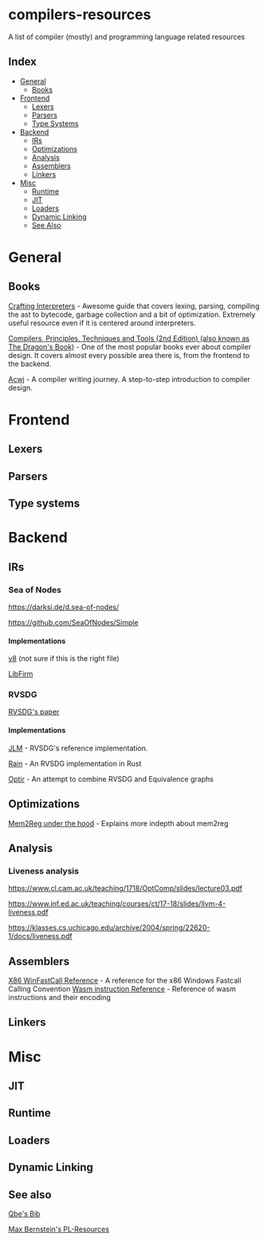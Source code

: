 # compilers-resources
A list of compiler (mostly) and programming language related resources

## Index
- [General](#general)
  - [Books](#books)
- [Frontend](#frontend)
  - [Lexers](#lexers)
  - [Parsers](#parsers)
  - [Type Systems](#type-systems)
- [Backend](#backend)
    - [IRs](#irs)
    - [Optimizations](#optimizations)
    - [Analysis](#analysis)
    - [Assemblers](#assemblers)
    - [Linkers](#linkers)
- [Misc](#misc)
    - [Runtime](#runtime)
    - [JIT](#jit)
    - [Loaders](#loaders)
    - [Dynamic Linking](#dynamic-linking)
    - [See Also](#see-also)


# General
## Books
[Crafting Interpreters](https://craftinginterpreters.com/) - Awesome guide that covers lexing, parsing, compiling the ast to bytecode, garbage collection and a bit of optimization.
Extremely useful resource even if it is centered around interpreters.

[Compilers, Principles, Techniques and Tools (2nd Edition) (also known as The Dragon's Book)](https://github.com/qshadun/books/blob/master/Compilers%20Principles%20Techniques%20and%20Tools%20(2nd%20Edition)%20.pdf) - One of the most popular books
ever about compiler design. It covers almost every possible area there is, from the frontend to the backend.

[Acwj](https://github.com/DoctorWkt/acwj) - A compiler writing journey. A step-to-step introduction to compiler design.

# Frontend
## Lexers
## Parsers
## Type systems

# Backend
## IRs
### Sea of Nodes
https://darksi.de/d.sea-of-nodes/

https://github.com/SeaOfNodes/Simple

#### Implementations
[v8](https://github.com/v8/v8/blob/main/src/compiler/turbofan-graph.h) (not sure if this is the right file)

[LibFirm](https://github.com/libfirm/libfirm/tree/master/ir/ir)

### RVSDG
[RVSDG's paper](https://arxiv.org/pdf/1912.05036)
#### Implementations
[JLM](https://github.com/phate/jlm) - RVSDG's reference implementation.

[Rain](https://gitlab.com/old-rain-lang/rain-ir) - An RVSDG implementation in Rust

[Optir](https://github.com/jameysharp/optir) - An attempt to combine RVSDG and Equivalence graphs

## Optimizations

[Mem2Reg under the hood](https://longfangsong.github.io/en/mem2reg-made-simple/) - Explains more indepth about mem2reg

## Analysis
### Liveness analysis
https://www.cl.cam.ac.uk/teaching/1718/OptComp/slides/lecture03.pdf

https://www.inf.ed.ac.uk/teaching/courses/ct/17-18/slides/llvm-4-liveness.pdf

https://klasses.cs.uchicago.edu/archive/2004/spring/22620-1/docs/liveness.pdf

## Assemblers

[X86 WinFastCall Reference](https://andreaspk.github.io/posts/2019-02-16-Windows%20Calling%20Convention.html) - A reference for the x86 Windows Fastcall Calling Convention
[Wasm instruction Reference](https://developer.mozilla.org/en-US/docs/WebAssembly/Reference) - Reference of wasm instructions and their encoding

## Linkers

# Misc
## JIT
## Runtime
## Loaders
## Dynamic Linking
## See also
[Qbe's Bib](https://c9x.me/compile/bib)

[Max Bernstein's PL-Resources](https://bernsteinbear.com/pl-resources/)
